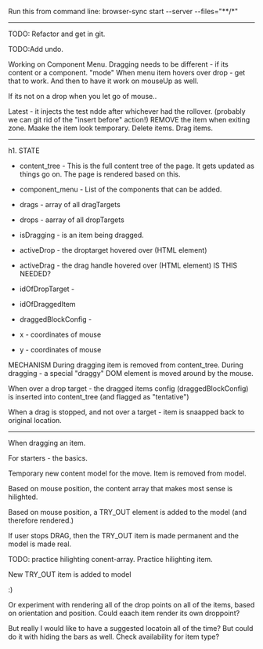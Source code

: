 Run this from command line:
browser-sync start --server --files="**/*"

---

TODO: Refactor and get in git.

TODO:Add undo.

Working on Component Menu.
Dragging needs to be different - if its content or a component.
"mode"
When menu item hovers over drop - get that to work.
And then to have it work on mouseUp as well. 


If its not on a drop when you let go of mouse..

Latest - it injects the test ndde after whichever had the rollover. (probably we can git rid of the "insert before" action!)
REMOVE the item when exiting zone.
Maake the item look temporary.
Delete items.
Drag items.

----
h1. STATE

* content_tree - This is the full content tree of the page. It gets updated as things go on. The page is rendered based on this.
* component_menu - List of the components that can be added.

* drags - array of all dragTargets
* drops - aarray of all dropTargets

* isDragging - is an item being dragged.
* activeDrop - the droptarget hovered over (HTML element)
* activeDrag - the drag handle hovered over (HTML element) IS THIS NEEDED?
* idOfDropTarget - 
* idOfDraggedItem
* draggedBlockConfig - 
* x - coordinates of mouse
* y - coordinates of mouse

MECHANISM
During dragging item is removed from content_tree.
During dragging - a special "draggy" DOM element is moved around by the mouse.

When over a drop target - the dragged items config (draggedBlockConfig) is inserted into content_tree (and flagged as "tentative")

When a drag is stopped, and not over a target - item is snaapped back to original location.



----
When dragging an item.

For starters - the basics.

Temporary new content model for the move.
Item is removed from model.

Based on mouse position, the content array that makes most sense is hilighted.

Based on mouse position, a TRY_OUT element is added to the model (and therefore rendered.)

If user stops DRAG, then the TRY_OUT item is made permanent and the model is made real.

TODO: practice hilighting conent-array.
Practice hilighting item.

New TRY_OUT item is added to model

:)

Or experiment with rendering all of the drop points on all of the items, based on orientation and position. 
Could eaach item render its own droppoint?

But really I would like to have a suggested locatoin all of the time? But could do it with hiding the bars as well.
Check availability for item type?